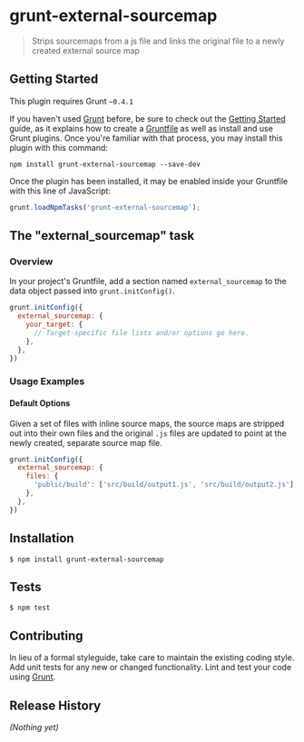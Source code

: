 # grunt-external-sourcemap

> Strips sourcemaps from a js file and links the original file to a newly created external source map

## Getting Started
This plugin requires Grunt `~0.4.1`

If you haven't used [Grunt](http://gruntjs.com/) before, be sure to check out the [Getting Started](http://gruntjs.com/getting-started) guide, as it explains how to create a [Gruntfile](http://gruntjs.com/sample-gruntfile) as well as install and use Grunt plugins. Once you're familiar with that process, you may install this plugin with this command:

```shell
npm install grunt-external-sourcemap --save-dev
```

Once the plugin has been installed, it may be enabled inside your Gruntfile with this line of JavaScript:

```js
grunt.loadNpmTasks('grunt-external-sourcemap');
```

## The "external_sourcemap" task

### Overview
In your project's Gruntfile, add a section named `external_sourcemap` to the data object passed into `grunt.initConfig()`.

```js
grunt.initConfig({
  external_sourcemap: {
    your_target: {
      // Target-specific file lists and/or options go here.
    },
  },
})
```

### Usage Examples

#### Default Options
Given a set of files with inline source maps, the source maps are stripped out into their own files and the original `.js` files are updated to point at the newly created, separate source map file.

```js
grunt.initConfig({
  external_sourcemap: {
    files: {
      'public/build': ['src/build/output1.js', 'src/build/output2.js'],
    },
  },
})
```

## Installation

    $ npm install grunt-external-sourcemap

## Tests

    $ npm test

## Contributing
In lieu of a formal styleguide, take care to maintain the existing coding style. Add unit tests for any new or changed functionality. Lint and test your code using [Grunt](http://gruntjs.com/).

## Release History
_(Nothing yet)_
